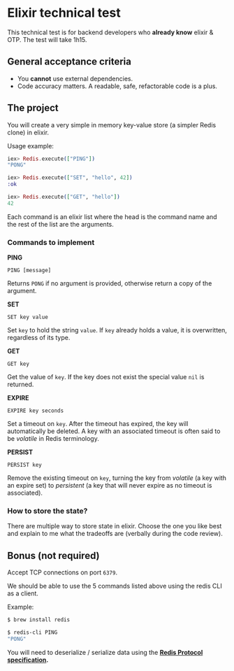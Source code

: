 # Elixir technical test

This technical test is for backend developers who **already know** elixir & OTP. The test will take 1h15.

## General acceptance criteria

- You **cannot** use external dependencies.
- Code accuracy matters. A readable, safe, refactorable code is a plus.

## The project

You will create a very simple in memory key-value store (a simpler Redis clone) in elixir.

Usage example:

```elixir
iex> Redis.execute(["PING"])
"PONG"

iex> Redis.execute(["SET", "hello", 42])
:ok

iex> Redis.execute(["GET", "hello"])
42
```

Each command is an elixir list where the head is the command name and the rest of the list are the arguments.

### Commands to implement

**PING**

`PING [message]`

Returns `PONG` if no argument is provided, otherwise return a copy of the argument.

**SET**

`SET key value`

Set `key` to hold the string `value`. If `key` already holds a value, it is overwritten, regardless of its type.

**GET**

`GET key`

Get the value of `key`. If the key does not exist the special value `nil` is returned.

**EXPIRE**

`EXPIRE key seconds`

Set a timeout on `key`. After the timeout has expired, the key will automatically be deleted. A key with an associated timeout is often said to be *volatile* in Redis terminology.

**PERSIST**

`PERSIST key`

Remove the existing timeout on `key`, turning the key from *volatile* (a key with an expire set) to *persistent* (a key that will never expire as no timeout is associated).

### How to store the state?

There are multiple way to store state in elixir. Choose the one you like best and explain to me what the tradeoffs are (verbally during the code review).

## Bonus (not required)

Accept TCP connections on port `6379`.

We should be able to use the 5 commands listed above using the redis CLI as a client.

Example:

```bash
$ brew install redis

$ redis-cli PING
"PONG"
```

You will need to deserialize / serialize data using the **[Redis Protocol specification](https://redis-doc-test.readthedocs.io/en/latest/topics/protocol/).**